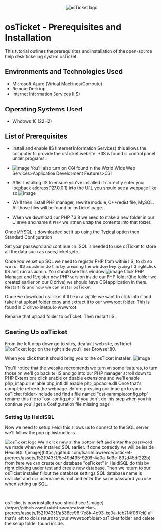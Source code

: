 <p align="center">
<img src="https://i.imgur.com/Clzj7Xs.png" alt="osTicket logo"/>
</p>

<h1>osTicket - Prerequisites and Installation</h1>
This tutorial outlines the prerequisites and installation of the open-source help desk ticketing system osTicket.<br />


<h2>Environments and Technologies Used</h2>

- Microsoft Azure (Virtual Machines/Compute)
- Remote Desktop
- Internet Information Services (IIS)

<h2>Operating Systems Used </h2>

- Windows 10</b> (22H2)

<h2>List of Prerequisites</h2>

- Install and enable IIS (Internet Information Services) this allows the computer to provide the osTicket website. *IIS is found in control panel under programs.
- ![image](https://github.com/IsaiahLawrence/osticket-prereqs/assets/152194351/1f2e2092-1793-4d90-93ac-e313bed86466) You'll also turn on CGI found in the World Wide Web Services>Application Development Features>CGI
- After Installing IIS to ensure you've installed it correctly enter your loopback address(127.0.0.1) into the URL you should see a webpage like so ![image](https://github.com/IsaiahLawrence/osticket-prereqs/assets/152194351/4a2ff9a8-9f73-4d6f-bf1b-8f213dbd423d) 

- We'll then install PHP manager, rewrite module, C++redist file, MySQL. All those files will be found on osTicket page.

- When we download our PHP 7.3.8 we need to make a new folder in our C drive and name it PHP we'll then unzip the contents into that folder.

<p> Once MYSQL is downloaded set it up using the Typical option then Standard Configuration

Set your password and continue on. SQL is needed to use osTicket to store all the data such as users,tickets,etc..

Once you've set up SQL we need to register PHP from within IIS, to do so we run IIS as admin do this by pressing the window key typing IIS rightclick IIS and run as admin. You should see this window ![image](https://github.com/IsaiahLawrence/osticket-prereqs/assets/152194351/502ee916-9afb-44eb-8454-702c75de4ea1) Click PHP Manager and Register new PHP version inside our PHP folder(the folder we created earlier on our C drive) we should have CGI application in there. Restart IIS and now we can install osTicket.

</p> Once we download osTicket it'll be in a zipfile we want to click into it and take that upload folder copy and extract it to our wwwroot folder. This is found in C drive>inetpub>wwwroot 
<p> Rename that upload folder to osTicket. Then restart IIS.</p> 

<h2>Seeting Up osTicket</h2>
    
<p> From the left drop down go to sites, deafault web site, osTicket  <img src="https://i.imgur.com/Ov7Zjm4.png" alt="osTicket logo"/> on the right side you'll see Browse*.80.
  
  When you click that it should bring you to the osTicket installer. ![image](https://github.com/IsaiahLawrence/osticket-prereqs/assets/152194351/03d0eb69-561f-48eb-8d7c-17cb47858555)
</p>

<p>  You'll notice that the website reccomends we turn on some features, to turn those on we'll go back to IIS and go into our PHP manager scroll down to PHP Extensions click enable or disable extensions and we'll
  enable php_imap.dll
  enable php_intl.dll
  enable php_opcache.dll
Once that's complete refresh the webpage. Before pressing continue go to your osTicket folder>include and find a file named "ost-sammpleconfig.php" rename this file to "ost-config.php" if you don't do this step when you hit continue you'll get a Configuration file missing page! </p>

<h3>Setting Up HeidiSQL</h3>
<p>Now we need to setup Heidi this allows us to connect to the SQL server we'll follow the pop up instructions.  </p>
 
<p> <img src="https://i.imgur.com/4HTvC7V.png" alt="osTicket logo"/>  We'll click new at the bottom left and enter the password we made when we installed SQL earlier. If done correctly we will be inside HeidiSQL ![image](https://github.com/IsaiahLawrence/osticket-prereqs/assets/152194351/5c49d495-9206-4a0a-8d9c-892d45df222b) from here we can create our database "osTicket" in HeidiSQL do this by right clicking under test and create new database. Then we return to our osTicket installer fillout the database settings SQL database name is osTicket and our username is root and enter the same password you use when setting up SQL.</p>
<br />
<p> osTicket is now installed you should see ![image](https://github.com/IsaiahLawrence/osticket-prereqs/assets/152194351/a538ce96-7e8b-4c93-be0a-fcb214f067cb) all that's left to do is return to your wwwrootfolder>osTicket folder and delete the setup folder found inside.

</p>
<p>
<br />

<br />
